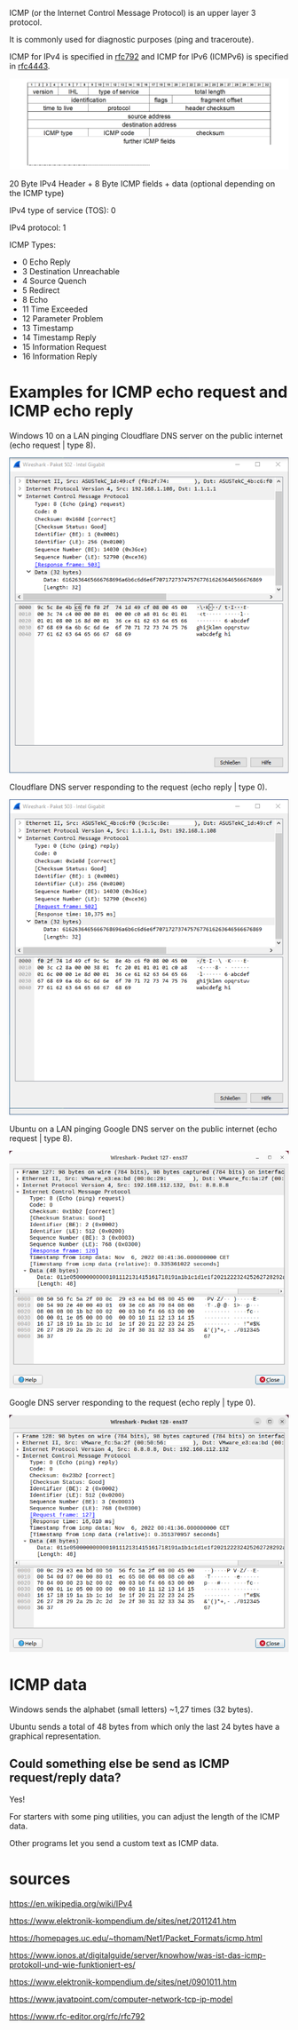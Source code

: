 ICMP (or the Internet Control Message Protocol) is an upper layer 3 protocol.


It is commonly used for diagnostic purposes (ping and traceroute).


ICMP for IPv4 is specified in [rfc792](https://www.rfc-editor.org/rfc/rfc792) and ICMP for IPv6 (ICMPv6) is specified in [rfc4443](https://www.rfc-editor.org/rfc/rfc4443).

![ICMP over IPv4 structure](ICMP_diagram.png)

20 Byte IPv4 Header + 8 Byte ICMP fields + data (optional depending on the ICMP type)

IPv4 type of service (TOS): 0

IPv4 protocol: 1


ICMP Types:
- 0  Echo Reply
- 3  Destination Unreachable
- 4  Source Quench
- 5  Redirect
- 8  Echo
- 11  Time Exceeded
- 12  Parameter Problem
- 13  Timestamp
- 14  Timestamp Reply
- 15  Information Request
- 16  Information Reply

# Examples for ICMP echo request and ICMP echo reply
Windows 10 on a LAN pinging Cloudflare DNS server on the public internet (echo request | type 8).

![ICMP echo request](/ICMP_echo_request_example_Windows.png)

Cloudflare DNS server responding to the request (echo reply | type 0).

![ICMP echo request](/ICMP_echo_reply_example_Windows.png)

Ubuntu on a LAN pinging Google DNS server on the public internet (echo request | type 8).

![ICMP echo request](/ICMP_echo_request_example_Ubuntu.png)

Google DNS server responding to the request (echo reply | type 0).

![ICMP echo request](/ICMP_echo_reply_example_Ubuntu.png)

# ICMP data
Windows sends the alphabet (small letters) ~1,27 times (32 bytes).

Ubuntu sends a total of 48 bytes from which only the last 24 bytes have a graphical representation.

## Could something else be send as ICMP request/reply data?
Yes!

For starters with some ping utilities, you can adjust the length of the ICMP data.

Other programs let you send a custom text as ICMP data.



# sources

https://en.wikipedia.org/wiki/IPv4

https://www.elektronik-kompendium.de/sites/net/2011241.htm

https://homepages.uc.edu/~thomam/Net1/Packet_Formats/icmp.html

https://www.ionos.at/digitalguide/server/knowhow/was-ist-das-icmp-protokoll-und-wie-funktioniert-es/

https://www.elektronik-kompendium.de/sites/net/0901011.htm

https://www.javatpoint.com/computer-network-tcp-ip-model

https://www.rfc-editor.org/rfc/rfc792
